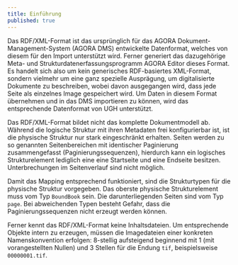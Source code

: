 ```yaml
---
title: Einführung
published: true
---
```


Das RDF/XML-Format ist das ursprünglich für das AGORA Dokument-Management-System (AGORA DMS) entwickelte Datenformat, welches von diesem für den Import unterstützt wird. Ferner generiert das dazugehörige Meta- und Strukturdatenerfassungsprogramm AGORA Editor dieses Format. Es handelt sich also um kein generisches RDF-basiertes XML-Format, sondern vielmehr um eine ganz spezielle Ausprägung, um digitalisierte Dokumente zu beschreiben, wobei davon ausgegangen wird, dass jede Seite als einzelnes Image gespeichert wird. Um Daten in diesem Format übernehmen und in das DMS importieren zu können, wird das entsprechende Datenformat von UGH unterstützt.

Das RDF/XML-Format bildet nicht das komplette Dokumentmodell ab. Während die logische Struktur mit ihren Metadaten frei konfigurierbar ist, ist die physische Struktur nur stark eingeschränkt erhalten. Seiten werden zu so genannten Seitenbereichen mit identischer Paginierung zusammengefasst (Paginierungssequenzen), hierdurch kann ein logisches Strukturelement lediglich eine eine Startseite und eine Endseite besitzen. Unterbrechungen im Seitenverlauf sind nicht möglich.

Damit das Mapping entsprechend funktioniert, sind die Strukturtypen für die physische Struktur vorgegeben. Das oberste physische Strukturelement muss vom Typ `BoundBook` sein. Die darunterliegenden Seiten sind vom Typ `page`. Bei abweichenden Typen besteht Gefahr, dass die Paginierungssequenzen nicht erzeugt werden können.

Ferner kennt das RDF/XML-Format keine Inhaltsdateien. Um entsprechende Objekte intern zu erzeugen, müssen die Imagedateien einer konkreten Namenskonvention erfolgen: 8-stellig aufsteigend beginnend mit 1 (mit vorangestellten Nullen) und 3 Stellen für die Endung `tif`, beispielsweise `00000001.tif`.

